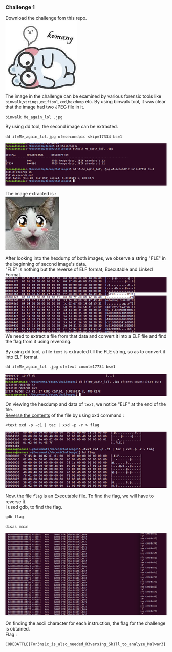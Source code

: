### Challenge 1 

Download the challenge fom this repo.  
![](https://github.com/dmanasa6/CTF-Challenges/blob/master/Images/Challenge1/Me_again_lol%20.jpg)  
The image in the challenge can be examined by various forensic tools like `binwalk`,`strings`,`exiftool`,`xxd`,`hexdump` etc.
By using binwalk tool, it was clear that the image had two JPEG file in it.  
```  
binwalk Me_again_lol .jpg
```  
By using dd tool, the second image can be extracted.  
```  
dd if=Me_again_lol.jpg of=secondpic skip=17334 bs=1
```   
![](https://github.com/dmanasa6/CTF-Challenges/blob/master/Images/Challenge1/binwalk_dd_1.png)  

The image extracted is :  
![](https://github.com/dmanasa6/CTF-Challenges/blob/master/Images/Challenge1/secondpic.jpg)

After looking into the hexdump of both images, we observe a string "FLE" in the beginning of second image's data.  
"FLE" is nothing but the reverse of ELF format, Executable and Linked Format.  
![](https://github.com/dmanasa6/CTF-Challenges/blob/master/Images/Challenge1/FLE_string.png)  
We need to extract a file from that data and convert it into a ELF file and find the flag from it using reversing.  

By using dd tool, a file `text` is extracted till the FLE string, so as to convert it into ELF format.  
```
dd if=Me_again_lol .jpg of=text count=17734 bs=1
```  
![](https://github.com/dmanasa6/CTF-Challenges/blob/master/Images/Challenge1/dd_text.png)  

On viewing the hexdump and data of `text`, we notice "ELF" at the end of the file.  
[Reverse the contents](https://unix.stackexchange.com/questions/416401/how-to-reverse-the-content-of-binary-file) of the file by using xxd command :  
```
<text xxd -p -c1 | tac | xxd -p -r > flag
```  
![](https://github.com/dmanasa6/CTF-Challenges/blob/master/Images/Challenge1/revers_elf.png)  

Now, the file `flag` is an Executable file. To find the flag, we will have to reverse it.  
I used gdb, to find the flag.  
```
gdb flag
```
```
disas main
```
![](https://github.com/dmanasa6/CTF-Challenges/blob/master/Images/Challenge1/char_gdb_pyshell.png)

On finding the ascii character for each instruction, the flag for the challenge is obtained.  
Flag :
```
CODEBATTLE{For3ns1c_is_also_needed_R3vers1ng_Sk1ll_to_analyze_Malwar3}
```
